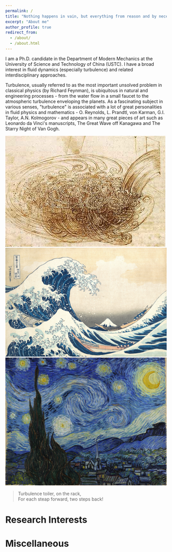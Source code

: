 ```yaml
---
permalink: /
title: "Nothing happens in vain, but everything from reason and by necessity"
excerpt: "About me"
author_profile: true
redirect_from: 
  - /about/
  - /about.html
---
```


I am a Ph.D. candidate in the Department of Modern Mechanics at the University of Science and Technology of China (USTC). I have a broad interest in fluid dynamics (especially turbulence) and related interdisciplinary approaches.

Turbulence, usually referred to as the most important unsolved problem in classical physics (by Richard Feynman), is ubiquitous in natural and engineering processes - from the water flow in a small faucet to the atmospheric turbulence enveloping the planets. As a fascinating subject in various senses, "turbulence" is associated with a lot of great personalities in fluid physics and mathematics - O. Reynolds, L. Prandtl, von Karman, G.I. Taylor, A.N. Kolmogorov - and appears in many great pieces of art such as Leonardo da Vinci's manuscripts, The Great Wave off Kanagawa and The Starry Night of Van Gogh.

<img src="/images/daVinci.jpg" alt="Leonardo da Vinci's manuscripts">
<img src="/images/theGreatWave.jpg" alt="The Great Wave off Kanagawa">
<img src="/images/theStarryNight.jpg" alt="The Starry Night of Van Gogh">

> Turbulence toiler, on the rack,  
> For each steap forward, two steps back!

Research Interests
======

Miscellaneous
======
   